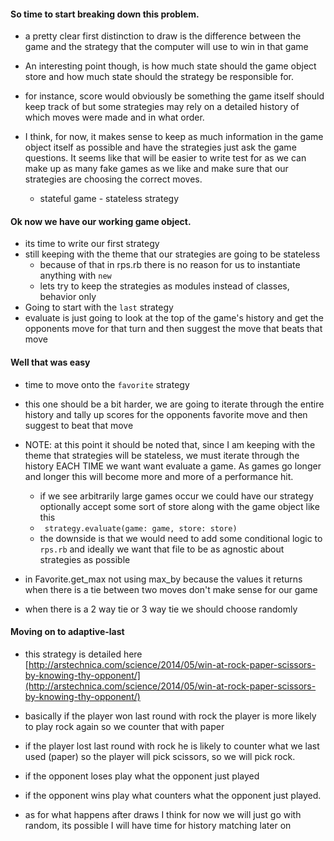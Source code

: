 #### So time to start breaking down this problem.
* a pretty clear first distinction to draw  is the difference between the game and the strategy that the computer will use to win in that game
* An interesting point though, is how much state should the game object store and how much state should the strategy  be responsible for.
* for instance, score would obviously be something the game itself should keep track of but  some strategies may rely on a detailed history of which moves were made and in what order.

* I think, for now, it makes sense to keep as much information in the game object itself as possible and have the strategies just ask the game questions. It seems like that will be easier to write test for as we can make up as many fake games as we like and make sure that our strategies are choosing the correct moves.
  * stateful game -  stateless strategy

#### Ok now we have our working game object.
* its time to write our first strategy
* still keeping with the theme that our strategies are going to be stateless
  * because of that in rps.rb there is no reason for us to instantiate anything with ```new```
  * lets try to keep the strategies as modules instead of classes, behavior only
* Going to start with the ```last``` strategy
* evaluate is just going to look at the top of the game's history and get the opponents move for that turn and then suggest the move that beats that move

#### Well that was easy
* time to move onto the ```favorite``` strategy
* this one should be a bit harder, we are going to iterate through the entire history and tally up scores for the  opponents favorite move and then suggest to beat that move

* NOTE: at this point it should be noted that, since I am keeping with the theme that strategies will be stateless, we must iterate through the history EACH TIME we want want evaluate a game. As games go longer and longer this will become more and more of a performance hit.
  * if we see arbitrarily large games occur we could have our strategy optionally accept some sort of store  along with the game object like this
  * ``` strategy.evaluate(game: game, store: store)```
  * the downside is that we would need to add some conditional logic to ```rps.rb``` and ideally we want that file to be as agnostic about strategies as possible


* in Favorite.get_max not using max_by because the values it returns when there is a tie between two moves don't make sense for our game
* when there is a 2 way tie or 3 way tie we should choose randomly

#### Moving on to adaptive-last
* this strategy is detailed here [http://arstechnica.com/science/2014/05/win-at-rock-paper-scissors-by-knowing-thy-opponent/](http://arstechnica.com/science/2014/05/win-at-rock-paper-scissors-by-knowing-thy-opponent/)

*  basically if the player won last round with rock the player is more likely to play rock again so we counter that with paper
* if the player lost last round with rock he is likely to counter what we last used (paper) so the player will pick scissors, so we will pick rock.

* if the opponent loses play what the opponent just played
* if the opponent wins play what counters what the opponent just played.

* as for what happens after draws I think for now we will just go with random, its possible I will have time for history matching later on
